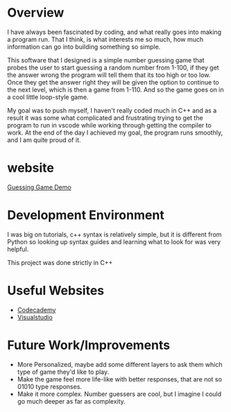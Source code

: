 # Overview

I have always been fascinated by coding, and what really goes into making a program run. That I think, is what interests me so much, how much information can go into building something so simple.

This software that I designed is a simple number guessing game that probes the user to start guessing a random number from 1-100, if they get the answer wrong the program will tell them that its too high or too low. Once they get the answer
right they will be given the option to continue to the next level, which is then a game from 1-110. And so the game goes on in a cool little loop-style game.

My goal was to push myself, I haven't really coded much in C++ and as a result it was some what complicated and frustrating trying to get the program to run in vscode while working through getting the compiler to work. At the end
of the day I achieved my goal, the program runs smoothly, and I am quite proud of it.

# website

[Guessing Game Demo](https://www.youtube.com/watch?v=ySmRFyBusnw)

# Development Environment

I was big on tutorials, c++ syntax is relatively simple, but it is different from Python so looking up syntax guides and learning what to look for was very helpful. 

This project was done strictly in C++

# Useful Websites

- [Codecademy](https://www.codecademy.com/articles/language/c-plus-plus)
- [Visualstudio](https://code.visualstudio.com/docs/languages/cpp)

# Future Work/Improvements

- More Personalized, maybe add some different layers to ask them which type of game they'd like to play.
- Make the game feel more life-like with better responses, that are not so 01010 type responses. 
- Make it more complex. Number guessers are cool, but I imagine I could go much deeper as far as complexity. 